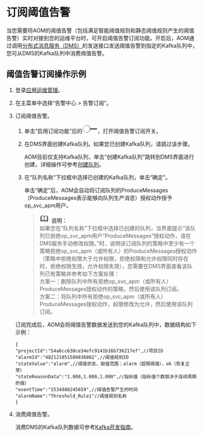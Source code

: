 # 订阅阈值告警<a name="ZH-CN_TOPIC_0126949347"></a>

当您需要将AOM的阈值告警（包括满足智能阈值规则和静态阈值规则产生的阈值告警）实时对接到您的运维平台时，可开启阈值告警订阅功能。开启后，AOM通过调用[分布式消息服务（DMS）](https://support.huaweicloud.com/productdesc-dms/zh-cn_topic_0088697938.html)的发送接口发送阈值告警到指定的Kafka队列中，您可从DMS的Kafka队列中消费阈值告警。

## 阈值告警订阅操作示例<a name="section7574620173417"></a>

1.  登录[应用运维管理](https://console.huaweicloud.com/aom/#/aom/ams/summary)。
2.  在主菜单中选择“告警中心 \> 告警订阅”。
3.  订阅阈值告警。

    1.  单击“启用订阅功能”后的![](figures/icon-close.png)，打开阈值告警订阅开关。
    2.  在DMS界面创建Kafka队列。如果您已创建Kafka队列，请跳过该步骤。

        AOM目前仅支持Kafka队列，单击“创建Kafka队列”跳转到DMS界面进行创建，详细操作可参考[创建队列](https://support.huaweicloud.com/usermanual-dms/zh-cn_topic_0034678324.html)。

    3.  在“队列名称”下拉框中选择已创建的Kafka队列，单击“确定”。

        单击“确定”后，AOM会自动将订阅队列的ProduceMessages（ProduceMessages表示能够向队列生产消息）授权动作授予op\_svc\_apm用户。

        >![](public_sys-resources/icon-note.gif) **说明：**   
        >如果您在“队列名称”下拉框中选择已创建的队列，当界面提示“该队列已拒绝op\_svc\_apm用户“ProduceMessages”授权动作，请在DMS服务手动修改权限。”时，说明该订阅队列的策略中至少有一个策略拒绝op\_svc\_apm（或所有人）的ProduceMessages授权动作（策略中拒绝权限大于允许权限，拒绝权限和允许权限同时存在时，拒绝权限生效，允许权限失效），您需要在DMS界面查看该队列已有策略并参考如下方案处理：  
        >方案一：删除队列中所有拒绝op\_svc\_apm（或所有人）ProduceMessages授权动作的策略，然后使用该队列订阅。  
        >方案二：将队列中所有拒绝op\_svc\_apm（或所有人）ProduceMessages授权动作，权限修改为允许，然后使用该队列订阅。  


    订阅完成后，AOM会将阈值告警数据发送到您的Kafka队列中，数据结构如下示例：

    ```
    {
    "projectId":"54a6cc630ce34efc9141b16b736217ef",//项目ID
    "alarmId":"482121051589836802",//阈值规则ID
    "stateValue":"alarm",//阈值状态，取值范围：alarm（超限阈值），ok（恢复正常）
    "stateReasonData":"1.000,1.000,1.000",//指标值（指标值个数取决于连续周期的值）
    "eventTime":"1534988245019",//阈值告警产生的时间
    "alarmName":"Threshold_Rule1"//阈值规则名称
    }
    ```

4.  消费阈值告警。

    消费DMS的Kafka队列数据可参考[Kafka开发指南](https://support.huaweicloud.com/devg-dms/zh-cn_topic_0080203312.html)。


